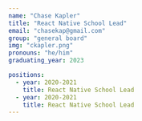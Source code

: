 ```yaml
---
name: "Chase Kapler"
title: "React Native School Lead"
email: "chasekap@gmail.com"
group: "general board"
img: "ckapler.png"
pronouns: "he/him"
graduating_year: 2023

positions:
  - year: 2020-2021
    title: React Native School Lead
  - year: 2020-2021
    title: React Native School Lead
---
```

